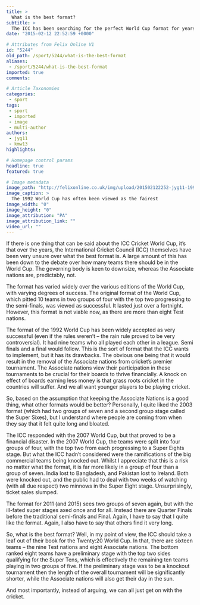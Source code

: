```yaml
---
title: >
  What is the best format?
subtitle: >
  The ICC has been searching for the perfect World Cup format for years
date: "2015-02-12 22:52:59 +0000"

# Attributes from Felix Online V1
id: "5244"
old_path: /sport/5244/what-is-the-best-format
aliases:
 - /sport/5244/what-is-the-best-format
imported: true
comments:

# Article Taxonomies
categories:
 - sport
tags:
 - sport
 - imported
 - image
 - multi-author
authors:
 - jyg11
 - kmw13
highlights:

# Homepage control params
headline: true
featured: true

# Image metadata
image_path: "http://felixonline.co.uk/img/upload/201502122252-jyg11-1992.jpg"
image_caption: >
  The 1992 World Cup has often been viewed as the fairest
image_width: "0"
image_height: "0"
image_attribution: "PA"
image_attribution_link: ""
video_url: ""
---
```


If there is one thing that can be said about the ICC Cricket World Cup, it’s that over the years, the International Cricket Council (ICC) themselves have been very unsure over what the best format is. A large amount of this has been down to the debate over how many teams there should be in the World Cup. The governing body is keen to downsize, whereas the Associate nations are, predictably, not.

The format has varied widely over the various editions of the World Cup, with varying degrees of success. The original format of the World Cup, which pitted 10 teams in two groups of four with the top two progressing to the semi-finals, was viewed as successful. It lasted just over a fortnight. However, this format is not viable now, as there are more than eight Test nations.

The format of the 1992 World Cup has been widely accepted as very successful (even if the rules weren’t – the rain rule proved to be very controversial). It had nine teams who all played each other in a league. Semi finals and a final would follow. This is the sort of format that the ICC wants to implement, but it has its drawbacks. The obvious one being that it would result in the removal of the Associate nations from cricket’s premier tournament. The Associate nations view their participation in these tournaments to be crucial for their boards to thrive financially. A knock on effect of boards earning less money is that grass roots cricket in the countries will suffer. And we all want younger players to be playing cricket.

So, based on the assumption that keeping the Associate Nations is a good thing, what other formats would be better? Personally, I quite liked the 2003 format (which had two groups of seven and a second group stage called the Super Sixes), but I understand where people are coming from when they say that it felt quite long and bloated.

The ICC responded with the 2007 World Cup, but that proved to be a financial disaster. In the 2007 World Cup, the teams were split into four groups of four, with the top two from each progressing to a Super Eights stage. But what the ICC hadn’t considered were the ramifications of the big commercial teams being knocked out. Whilst I appreciate that this is a risk no matter what the format, it is far more likely in a group of four than a group of seven. India lost to Bangladesh, and Pakistan lost to Ireland. Both were knocked out, and the public had to deal with two weeks of watching (with all due respect) two minnows in the Super Eight stage. Unsurprisingly, ticket sales slumped.

The format for 2011 (and 2015) sees two groups of seven again, but with the ill-fated super stages axed once and for all. Instead there are Quarter Finals before the traditional semi-finals and Final. Again, I have to say that I quite like the format. Again, I also have to say that others find it very long.

So, what is the best format? Well, in my point of view, the ICC should take a leaf out of their book for the Twenty:20 World Cup. In that, there are sixteen teams – the nine Test nations and eight Associate nations. The bottom ranked eight teams have a preliminary stage with the top two sides qualifying for the Super Tens, which is effectively the remaining ten teams playing in two groups of five. If the preliminary stage was to be a knockout tournament then the length of the overall tournament will be significantly shorter, while the Associate nations will also get their day in the sun.

And most importantly, instead of arguing, we can all just get on with the cricket.
